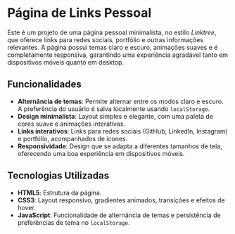 # Página de Links Pessoal

Este é um projeto de uma página pessoal minimalista, no estilo *Linktree*, que oferece links para redes sociais, portfólio e outras informações relevantes. A página possui temas claro e escuro, animações suaves e é completamente responsiva, garantindo uma experiência agradável tanto em dispositivos móveis quanto em desktop.

## Funcionalidades

- **Alternância de temas**: Permite alternar entre os modos claro e escuro. A preferência do usuário é salva localmente usando `localStorage`.
- **Design minimalista**: Layout simples e elegante, com uma paleta de cores suave e animações interativas.
- **Links interativos**: Links para redes sociais (GitHub, LinkedIn, Instagram) e portfólio, acompanhados de ícones.
- **Responsividade**: Design que se adapta a diferentes tamanhos de tela, oferecendo uma boa experiência em dispositivos móveis.

## Tecnologias Utilizadas

- **HTML5**: Estrutura da página.
- **CSS3**: Layout responsivo, gradientes animados, transições e efeitos de hover.
- **JavaScript**: Funcionalidade de alternância de temas e persistência de preferências de tema no `localStorage`.

